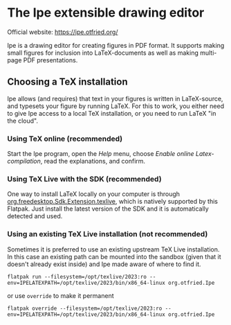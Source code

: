 # The Ipe extensible drawing editor

Official website: https://ipe.otfried.org/

Ipe is a drawing editor for creating figures in PDF format. It supports making small figures for inclusion into LaTeX-documents as well as making multi-page PDF presentations.

## Choosing a TeX installation

Ipe allows (and requires) that text in your figures is written in LaTeX-source, and typesets your figure by running LaTeX.  For this to work, you either need to give Ipe access to a local TeX installation, or you need to run LaTeX "in the cloud".

### Using TeX online (recommended)

Start the Ipe program, open the *Help* menu, choose *Enable online Latex-compilation*, read the explanations, and confirm.  

### Using TeX Live with the SDK (recommended)

One way to install LaTeX locally on your computer is through [org.freedesktop.Sdk.Extension.texlive](https://github.com/flathub/org.freedesktop.Sdk.Extension.texlive/), which is natively supported by this Flatpak. Just install the latest version of the SDK and it is automatically detected and used.

### Using an existing TeX Live installation (not recommended)

Sometimes it is preferred to use an existing upstream TeX Live installation. In this case an existing path can be mounted into the sandbox (given that it doesn't already exist inside) and Ipe made aware of where to find it.

```
flatpak run --filesystem=/opt/texlive/2023:ro --env=IPELATEXPATH=/opt/texlive/2023/bin/x86_64-linux org.otfried.Ipe
```

or use `override` to make it permanent

```
flatpak override --filesystem=/opt/texlive/2023:ro --env=IPELATEXPATH=/opt/texlive/2023/bin/x86_64-linux org.otfried.Ipe
```
